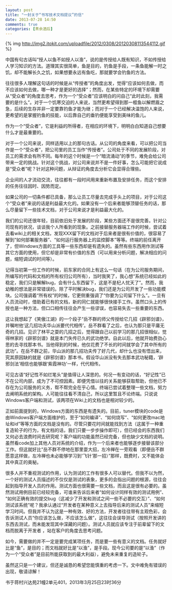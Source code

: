 ```yaml
---
layout: post
title: "一封关于“书写技术文档提议”的信"
date: 2013-07-28 14:50
comments: true
categories: [茶余酒后]
---
```


{% img http://img2.itokit.com/uploadfile/2012/0308/20120308113544112.gif %}

中国有句古话叫“授人以鱼不如授人以渔”，说的是传授给人既有知识，不如传授给人学习知识的方法。道理其实很简单，鱼是目的，钓鱼是手段，一条鱼能解一时之饥，却不能解长久之饥，如果想要永远有鱼吃，那就要学会钓鱼的方法。

<!--more-->

往往很多人理解这句话的时候是从“传授者”的角度出发，觉得“应该如何去做，而不应该如何去做，哪一种才是更好的选择”；然而，在某些特定的环境下却需要从“受众者”的角度去思考，作为一个“受众者”应该明白的问自己“此时此刻，我需要的是什么”。对于一个饥寒交迫的人来说，当然更希望得到那一框鱼以解燃眉之急，后续的生存并非一定要靠钓鱼才能为继；而对于一个已经解决温饱的人来说，更希望的是掌握钓鱼的技能，以后靠自己的垂钓便能享受到美味的鱼儿。

作为一个“受众者”，它是利益的所得者，在相应的环境下，明明白白知道自己想要什么才是最重要的。

对于一个公司来说，同样适用以上的那句古话。从公司的角度来看，可以把公司当作是一个“受众者”，把公司里的员工当作“传授者”。公司处于不同的发展阶段，对员工的需求会有所不同。每年的这个时候是一个“暗流涌动”的季节，难免会给公司带来一定的挑战。针对这个挑战，对公司来说并不是一件好事，怎么可能把它说成是“受众者”呢？针对这种问题，从辩证的角度去分析它会显得合理些。

企业间的人才流动交流，往往都有一段时间用来重新布置及安排任务，而这个安排的任务往往因时、因势而定。

如果公司的一切条件都已具备，那么让员工尽量去完成手头上的项目，对于公司这个“受众者”来说的话是利益最大化的。如果没有一个后来者能够顶替任务的话，那么尽量留下一些技术文档，对于公司来说才是利益最大化的。

我们的公司还很年轻，目前依旧处于发展的阶段，某些方面还不是很完善。针对公司现有的状况，谈谈我个人所看到的现象。之前接替服务器端工作的时候，尝试着去看wiki上的相关文档，发现XXX留下的文档对于后来者是很有价值的，很容易了解到“如何部署服务器”、“如何运行服务器上的监控脚本”等等。终端的前任离开了，但Windows方面的工具等一些东西却是有遗失的。虽然有些东西用作测试等其它方面的使用，但它却是非常有价值的东西（可以用来分析问题，解决相应的问题，缩短调试的时间等）。

记得当初第一份工作的时候，前东家的合同上有这么一句话（在为公司服务期间，所编写的代码和文档的所有权归公司所有），当时我笑了，我心想“系统已经如此的稳定，我们只是解解bug，会有什么东西留下，这是不是杞人忧天了”。然而，我幼稚的想法是非常错误的。除了平时解决bug，我们还是为公司开发了一些功能模块。公司强调着“所有权”的时候，它更侧重强调了“你要为公司留下什么”。一旦有人员流动时，借助着已有的文档，新的同仁就能够很快接手工作。虽然口头上的传授也是一种方法，但口口相传往往会产生一些谬误，也容易失去一些重要的东西。

这让我想起了《笑傲江湖》的一个段子“岳不群的师父传授给它几招《辟邪剑谱》，并嘱咐他‘这几招功夫华山派要代代相传’。岳不群看了之后，也认为那只是平庸无奇的几招。见识了林平之耍的几招之后，觉得跟自己以前学习的那几招很相似，觉得林家的《辟邪剑谱》就是本门失传已久的武功绝学。自此以后，他就开始费劲心思的去寻找那本书。当他得到的时候，他仅花费了不长的时间就学会了其中所有的武功”。在岳不群之前，华山派的那几招功夫传了好几代，却什么也没有悟出来，究其原因缺的就是《辟邪剑谱》那本书。假设华山派没有失去那本武功秘籍，‘辟邪剑法’相信也能够跟‘紫霞神功’一样，代代相传。

可见古语“好记性不如烂笔头”是值得让人深思的。何况一有变动的话，“好记性”已不在公司内部，成为了不可控因素。即便凭借以往的关系能够获取帮助，但他已不存在为公司服务的义务，帮不帮完全在乎心情。终端已尝试着整理一些文档，努力去阐明系统的架构。人可能往往看不清自己，所以这里暂且不论终端。只说说Windows客户端和测试，该两项在Wiki上的文档也是相对较少的。

正如前面提到的，Windows方面的东西是有遗失的。目前，tuner模块的code是由Windows客户端方面维护的，至于“如何编译”、“如何烧写”、“如何更改mac地址和id”等等方面的文档是没有的。尽管只要花时间就能找到方法（这属于一种重复造轮子的行为，有文档的话，我们只要一步步操作即可），但已经会的东西我们又何必去浪费时间去研究呢？客户端的功能虽然已经完备，但也缺少文档的说明。虽然看code加上其他人员对系统的介绍，作为一个后来者也能够逐步接替该部分工作。但这就好比“岳不群不停地在那里耍大招，左冷禅在一旁观看（即便岳不群愿意这样做，左冷禅也未必能够学习到‘飞针’那一招）”那样，既费时，又不能体会其中真正的奥秘。

很多人并不重视测试的作用，认为测试的工作有很多人可以替代。但我不以为然，一个好的测试人员描述的不仅仅是测试的表象，更多的会指出问题的根源，往往会起到指导开发人员的作用。测试方面也很需要一些文档，而且这是很有必要的。虽然测试用例目前已经较完备，可谁来告诉后来者“如何设计同样有效的测试用例”、 “如何正确有效的提交bug（这减少了开发和测试之间一些不必要的交互）”、“如何测试该系统”呢？我承认通过“开发者在某种意义上去指导后来的测试人员”来缩短学习时间。但我并不认为这是一种有效、好的方法，开发者往往带有主观色彩，会告诉测试人员“你应该怎么做，不应该怎么做”，这往往会误导测试（按照开发讲的东西去测试，而未能发现其中深藏的问题）。测试人员就应该专注于前辈留下的文档而脱离于开发者 ，站在客户的角度去思考问题。

如今，需要做的并不一定是要完成某项任务，而是要一些有意义的文档。任务就好比是“鱼”，是目的；而文档就好比是“以渔”，是手段。现今公司要的是“以渔”（作为一个“受众者”是目前所能获取到的最大利益），避免未来重复的造轮子。

虽然这只是一个建议，但还是诚恳的希望您能慎重的考虑一下。文中难免有错误的出现，敬请谅解！

书于蒋村兴达苑21幢2单元401，2013年3月25日23时36分